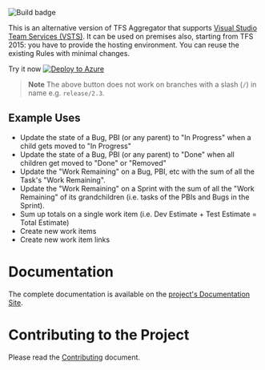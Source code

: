 ![Build badge](https://tfsaggregator.visualstudio.com/_apis/public/build/definitions/2e747373-c780-4b2c-823d-98a3fd2b4e99/9/badge)

This is an alternative version of TFS Aggregator that supports [Visual Studio Team Services (VSTS)](https://www.visualstudio.com/team-services/).
It can be used on premises also, starting from TFS 2015: you have to provide the hosting environment.
You can reuse the existing Rules with minimal changes.

Try it now 
[![Deploy to Azure](http://azuredeploy.net/deploybutton.png)](https://azuredeploy.net/)

> **Note** The above button does not work on branches with a slash (`/`) in name e.g. `release/2.3`.

## Example Uses

 - Update the state of a Bug, PBI (or any parent) to "In Progress" when a child gets moved to "In Progress"
 - Update the state of a Bug, PBI (or any parent) to "Done" when all children get moved to "Done" or "Removed"
 - Update the "Work Remaining" on a Bug, PBI, etc with the sum of all the Task's "Work Remaining".
 - Update the "Work Remaining" on a Sprint with the sum of all the "Work Remaining" of its grandchildren (i.e. tasks of the PBIs and Bugs in the Sprint).
 - Sum up totals on a single work item (i.e. Dev Estimate + Test Estimate = Total Estimate)
 - Create new work items
 - Create new work item links

# Documentation

The complete documentation is available on the [project's Documentation Site](https://tfsaggregator.github.io/).

# Contributing to the Project

Please read the [Contributing](CONTRIBUTING.md) document.
